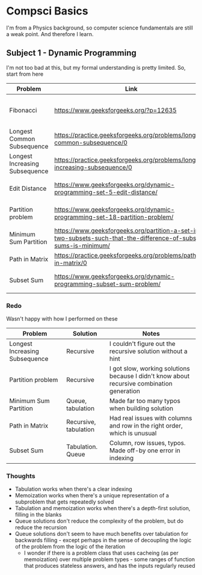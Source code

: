 # Compsci Basics

I'm from a Physics background, so computer science fundamentals are still a weak point. And therefore I learn.

## Subject 1 - Dynamic Programming

I'm not too bad at this, but my formal understanding is pretty limited. So, start from here

| Problem   | Link  | Solutions  |
| --------- | ----- | ---------- |
| Fibonacci  | https://www.geeksforgeeks.org/?p=12635  | Recursive, memoization, tabulation, sensible  |
| Longest Common Subsequence  | https://practice.geeksforgeeks.org/problems/longest-common-subsequence/0  | Recursive, memoization, tabulation  |
| Longest Increasing Subsequence  | https://practice.geeksforgeeks.org/problems/longest-increasing-subsequence/0  | Tabulation, recursive, memoization  |
| Edit Distance  | https://www.geeksforgeeks.org/dynamic-programming-set-5-edit-distance/  | Recursive, memoization, tabulation  |
| Partition problem  | https://www.geeksforgeeks.org/dynamic-programming-set-18-partition-problem/  | Recursive, tabulation, queue  |
| Minimum Sum Partition  | https://www.geeksforgeeks.org/partition-a-set-into-two-subsets-such-that-the-difference-of-subset-sums-is-minimum/  | Recursive, queue, tabulation  |
| Path in Matrix  | https://practice.geeksforgeeks.org/problems/path-in-matrix/0  | Recursive, memoization  |
| Subset Sum  | https://www.geeksforgeeks.org/dynamic-programming-subset-sum-problem/  | Recursive, tabulation, queue  |

### Redo

Wasn't happy with how I performed on these

| Problem  | Solution  | Notes  |
| -------- | --------- | ------ |
| Longest Increasing Subsequence  | Recursive  | I couldn't figure out the recursive solution without a hint  |
| Partition problem  | Recursive  | I got slow, working solutions because I didn't know about recursive combination generation  |
| Minimum Sum Partition  | Queue, tabulation  | Made far too many typos when building solution  |
| Path in Matrix  | Recursive, tabulation  | Had real issues with columns and row in the right order, which is unusual  |
| Subset Sum  | Tabulation. Queue  | Column, row issues, typos. Made off-by one error in indexing  |

### Thoughts

* Tabulation works when there's a clear indexing
* Memoization works when there's a unique representation of a subproblem that gets repeatedly solved
* Tabulation and memoization works when there's a depth-first solution, filling in the blanks
* Queue solutions don't reduce the complexity of the problem, but do reduce the recursion
* Queue solutions don't seem to have much benefits over tabulation for backwards filling - except perhaps in the sense of decoupling the logic of the problem from the logic of the iteration
  * I wonder if there is a problem class that uses cacheing (as per memoization) over multiple problem types - some ranges of function that produces stateless answers, and has the inputs regularly reused
